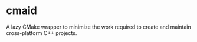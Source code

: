 cmaid
=======

A lazy CMake wrapper to minimize the work required to create and maintain cross-platform C++ projects.
